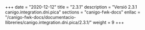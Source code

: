 +++
date        = "2020-12-12"
title       = "2.3.1"
description = "Versió 2.3.1 canigo.integration.dni.pica"
sections    = "canigo-fwk-docs"
enllac		= "/canigo-fwk-docs/documentacio-llibreries/canigo.integration.dni.pica/2.3.1/"
weight		= 9
+++
